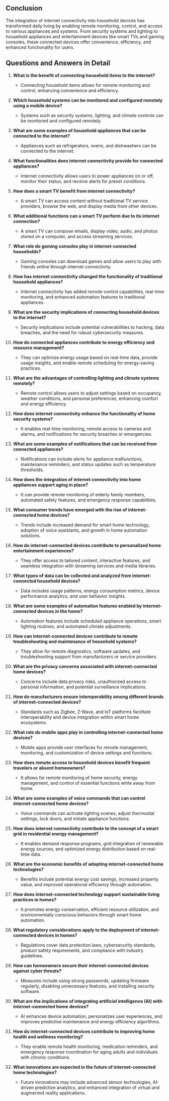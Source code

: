 ## Conclusion

The integration of internet connectivity into household devices has transformed daily living by enabling remote monitoring, control, and access to various appliances and systems. From security systems and lighting to household appliances and entertainment devices like smart TVs and gaming consoles, these connected devices offer convenience, efficiency, and enhanced functionality for users.

## Questions and Answers in Detail

1. **What is the benefit of connecting household items to the internet?**
   - Connecting household items allows for remote monitoring and control, enhancing convenience and efficiency.

2. **Which household systems can be monitored and configured remotely using a mobile device?**
   - Systems such as security systems, lighting, and climate controls can be monitored and configured remotely.

3. **What are some examples of household appliances that can be connected to the internet?**
   - Appliances such as refrigerators, ovens, and dishwashers can be connected to the internet.

4. **What functionalities does internet connectivity provide for connected appliances?**
   - Internet connectivity allows users to power appliances on or off, monitor their status, and receive alerts for preset conditions.

5. **How does a smart TV benefit from internet connectivity?**
   - A smart TV can access content without traditional TV service providers, browse the web, and display media from other devices.

6. **What additional functions can a smart TV perform due to its internet connection?**
   - A smart TV can compose emails, display video, audio, and photos stored on a computer, and access streaming services.

7. **What role do gaming consoles play in internet-connected households?**
   - Gaming consoles can download games and allow users to play with friends online through internet connectivity.

8. **How has internet connectivity changed the functionality of traditional household appliances?**
   - Internet connectivity has added remote control capabilities, real-time monitoring, and enhanced automation features to traditional appliances.

9. **What are the security implications of connecting household devices to the internet?**
   - Security implications include potential vulnerabilities to hacking, data breaches, and the need for robust cybersecurity measures.

10. **How do connected appliances contribute to energy efficiency and resource management?**
    - They can optimize energy usage based on real-time data, provide usage insights, and enable remote scheduling for energy-saving practices.

11. **What are the advantages of controlling lighting and climate systems remotely?**
    - Remote control allows users to adjust settings based on occupancy, weather conditions, and personal preferences, enhancing comfort and energy efficiency.

12. **How does internet connectivity enhance the functionality of home security systems?**
    - It enables real-time monitoring, remote access to cameras and alarms, and notifications for security breaches or emergencies.

13. **What are some examples of notifications that can be received from connected appliances?**
    - Notifications can include alerts for appliance malfunctions, maintenance reminders, and status updates such as temperature thresholds.

14. **How does the integration of internet connectivity into home appliances support aging in place?**
    - It can provide remote monitoring of elderly family members, automated safety features, and emergency response capabilities.

15. **What consumer trends have emerged with the rise of internet-connected home devices?**
    - Trends include increased demand for smart home technology, adoption of voice assistants, and growth in home automation solutions.

16. **How do internet-connected devices contribute to personalized home entertainment experiences?**
    - They offer access to tailored content, interactive features, and seamless integration with streaming services and media libraries.

17. **What types of data can be collected and analyzed from internet-connected household devices?**
    - Data includes usage patterns, energy consumption metrics, device performance analytics, and user behavior insights.

18. **What are some examples of automation features enabled by internet-connected devices in the home?**
    - Automation features include scheduled appliance operations, smart lighting routines, and automated climate adjustments.

19. **How can internet-connected devices contribute to remote troubleshooting and maintenance of household systems?**
    - They allow for remote diagnostics, software updates, and troubleshooting support from manufacturers or service providers.

20. **What are the privacy concerns associated with internet-connected home devices?**
    - Concerns include data privacy risks, unauthorized access to personal information, and potential surveillance implications.

21. **How do manufacturers ensure interoperability among different brands of internet-connected devices?**
    - Standards such as Zigbee, Z-Wave, and IoT platforms facilitate interoperability and device integration within smart home ecosystems.

22. **What role do mobile apps play in controlling internet-connected home devices?**
    - Mobile apps provide user interfaces for remote management, monitoring, and customization of device settings and functions.

23. **How does remote access to household devices benefit frequent travelers or absent homeowners?**
    - It allows for remote monitoring of home security, energy management, and control of essential functions while away from home.

24. **What are some examples of voice commands that can control internet-connected home devices?**
    - Voice commands can activate lighting scenes, adjust thermostat settings, lock doors, and initiate appliance functions.

25. **How does internet connectivity contribute to the concept of a smart grid in residential energy management?**
    - It enables demand response programs, grid integration of renewable energy sources, and optimized energy distribution based on real-time data.

26. **What are the economic benefits of adopting internet-connected home technologies?**
    - Benefits include potential energy cost savings, increased property value, and improved operational efficiency through automation.

27. **How does internet-connected technology support sustainable living practices in homes?**
    - It promotes energy conservation, efficient resource utilization, and environmentally conscious behaviors through smart home automation.

28. **What regulatory considerations apply to the deployment of internet-connected devices in homes?**
    - Regulations cover data protection laws, cybersecurity standards, product safety requirements, and compliance with industry guidelines.

29. **How can homeowners secure their internet-connected devices against cyber threats?**
    - Measures include using strong passwords, updating firmware regularly, disabling unnecessary features, and installing security software.

30. **What are the implications of integrating artificial intelligence (AI) with internet-connected home devices?**
    - AI enhances device automation, personalizes user experiences, and improves predictive maintenance and energy efficiency algorithms.

31. **How do internet-connected devices contribute to improving home health and wellness monitoring?**
    - They enable remote health monitoring, medication reminders, and emergency response coordination for aging adults and individuals with chronic conditions.

32. **What innovations are expected in the future of internet-connected home technologies?**
    - Future innovations may include advanced sensor technologies, AI-driven predictive analytics, and enhanced integration of virtual and augmented reality applications.
